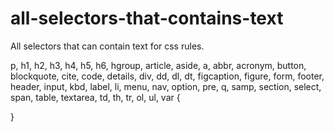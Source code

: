 # all-selectors-that-contains-text
All selectors that can contain text for css rules.

p, h1, h2, h3, h4, h5, h6, hgroup, article, aside,
a, abbr, acronym, button, blockquote, cite, code, details, div, dd, dl, dt, figcaption, figure, form, footer, header, input, kbd, label, li, menu, nav, option, pre, q, samp, section, select, span, table, textarea, td, th, tr, ol, ul, var {
    
}
